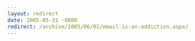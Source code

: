 ```yaml
---
layout: redirect
date: 2005-05-31 -0800
redirect: /archive/2005/06/01/email-is-an-addiction.aspx/
---
```

